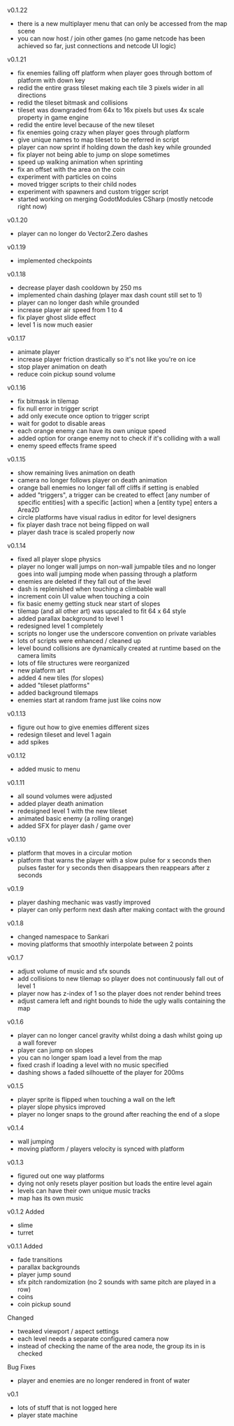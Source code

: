v0.1.22
- there is a new multiplayer menu that can only be accessed from the map scene
- you can now host / join other games (no game netcode has been achieved so far, just connections and netcode UI logic)

v0.1.21
- fix enemies falling off platform when player goes through bottom of platform with down key
- redid the entire grass tileset making each tile 3 pixels wider in all directions
- redid the tileset bitmask and collisions
- tileset was downgraded from 64x to 16x pixels but uses 4x scale property in game engine
- redid the entire level because of the new tileset
- fix enemies going crazy when player goes through platform
- give unique names to map tileset to be referred in script
- player can now sprint if holding down the dash key while grounded
- fix player not being able to jump on slope sometimes
- speed up walking animation when sprinting
- fix an offset with the area on the coin
- experiment with particles on coins
- moved trigger scripts to their child nodes
- experiment with spawners and custom trigger script
- started working on merging GodotModules CSharp (mostly netcode right now)

v0.1.20
- player can no longer do Vector2.Zero dashes

v0.1.19
- implemented checkpoints

v0.1.18
- decrease player dash cooldown by 250 ms
- implemented chain dashing (player max dash count still set to 1)
- player can no longer dash while grounded
- increase player air speed from 1 to 4
- fix player ghost slide effect
- level 1 is now much easier 

v0.1.17
- animate player
- increase player friction drastically so it's not like you're on ice
- stop player animation on death
- reduce coin pickup sound volume 

v0.1.16
- fix bitmask in tilemap
- fix null error in trigger script
- add only execute once option to trigger script
- wait for godot to disable areas
- each orange enemy can have its own unique speed
- added option for orange enemy not to check if it's colliding with a wall
- enemy speed effects frame speed 

v0.1.15
- show remaining lives animation on death
- camera no longer follows player on death animation
- orange ball enemies no longer fall off cliffs if setting is enabled
- added "triggers", a trigger can be created to effect [any number of specific entities] with a specific [action] when a [entity type] enters a Area2D
- circle platforms have visual radius in editor for level designers
- fix player dash trace not being flipped on wall
- player dash trace is scaled properly now

v0.1.14
- fixed all player slope physics
- player no longer wall jumps on non-wall jumpable tiles and no longer goes into wall jumping mode when passing through a platform
- enemies are deleted if they fall out of the level
- dash is replenished when touching a climbable wall
- increment coin UI value when touching a coin
- fix basic enemy getting stuck near start of slopes
- tilemap (and all other art) was upscaled to fit 64 x 64 style
- added parallax background to level 1
- redesigned level 1 completely
- scripts no longer use the underscore convention on private variables
- lots of scripts were enhanced / cleaned up
- level bound collisions are dynamically created at runtime based on the camera limits
- lots of file structures were reorganized
- new platform art
- added 4 new tiles (for slopes)
- added "tileset platforms"
- added background tilemaps
- enemies start at random frame just like coins now

v0.1.13
- figure out how to give enemies different sizes
- redesign tileset and level 1 again
- add spikes

v0.1.12
- added music to menu 

v0.1.11
- all sound volumes were adjusted
- added player death animation
- redesigned level 1 with the new tileset
- animated basic enemy (a rolling orange)
- added SFX for player dash / game over

v0.1.10
- platform that moves in a circular motion
- platform that warns the player with a slow pulse for x seconds then pulses faster for y seconds then disappears then reappears after z seconds

v0.1.9
- player dashing mechanic was vastly improved
- player can only perform next dash after making contact with the ground

v0.1.8
- changed namespace to Sankari
- moving platforms that smoothly interpolate between 2 points

v0.1.7
- adjust volume of music and sfx sounds
- add collisions to new tilemap so player does not continuously fall out of level 1
- player now has z-index of 1 so the player does not render behind trees
- adjust camera left and right bounds to hide the ugly walls containing the map

v0.1.6
- player can no longer cancel gravity whilst doing a dash whilst going up a wall forever
- player can jump on slopes
- you can no longer spam load a level from the map
- fixed crash if loading a level with no music specified
- dashing shows a faded silhouette of the player for 200ms

v0.1.5
- player sprite is flipped when touching a wall on the left
- player slope physics improved
- player no longer snaps to the ground after reaching the end of a slope

v0.1.4
- wall jumping
- moving platform / players velocity is synced with platform 

v0.1.3
- figured out one way platforms
- dying not only resets player position but loads the entire level again
- levels can have their own unique music tracks
- map has its own music

v0.1.2
Added
- slime
- turret 

v0.1.1
Added
- fade transitions
- parallax backgrounds
- player jump sound
- sfx pitch randomization (no 2 sounds with same pitch are played in a row)
- coins
- coin pickup sound

Changed
- tweaked viewport / aspect settings
- each level needs a separate configured camera now
- instead of checking the name of the area node, the group its in is checked

Bug Fixes
- player and enemies are no longer rendered in front of water 

v0.1
- lots of stuff that is not logged here
- player state machine
